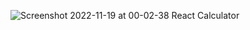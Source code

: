 ![Screenshot 2022-11-19 at 00-02-38 React Calculator](https://user-images.githubusercontent.com/106545681/202810677-fc74b2c0-9138-4e99-b837-571805183c5d.png)
